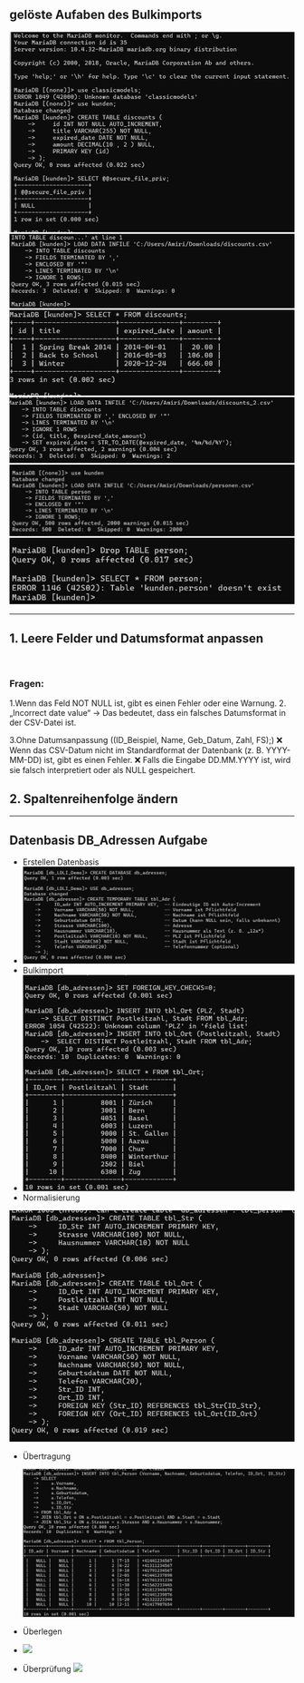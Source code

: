## gelöste Aufaben des Bulkimports

![](/subquery_pic/import1.jpg)
![A1](/subquery_pic/discount_import.jpg)
![](/subquery_pic/discount_import2.jpg)
![](/subquery_pic/discount_import3.jpg)
![](/subquery_pic/person_table.jpg)
![](/subquery_pic/delet_person.jpg)


---
##  1. Leere Felder und Datumsformat anpassen
![]()

### Fragen:
1.Wenn das Feld NOT NULL ist, gibt es einen Fehler oder eine Warnung.
2.
„Incorrect date value“ → Das bedeutet, dass ein falsches Datumsformat in der CSV-Datei ist.

3.Ohne Datumsanpassung ((ID_Beispiel, Name, Geb_Datum, Zahl, FS);)
❌ Wenn das CSV-Datum nicht im Standardformat der Datenbank (z. B. YYYY-MM-DD) ist, gibt es einen Fehler.
❌ Falls die Eingabe DD.MM.YYYY ist, wird sie falsch interpretiert oder als NULL gespeichert.

## 2. Spaltenreihenfolge ändern

---
## Datenbasis DB_Adressen Aufgabe
- Erstellen Datenbasis
- 
  ![](/subquery_pic/l2_0.jpg)
- Bulkimport
- 
  ![](/subquery_pic/l2_2.jpg)
- Normalisierung
  
![](/subquery_pic/l2_02.jpg)
- Übertragung

  ![](/subquery_pic/l2_3.jpg)
- Überlegen

- 
  ![](/subquery_pic/l2_4.jpg)
- Überprüfung
  ![](/subquery_pic/l2_5.jpg)
